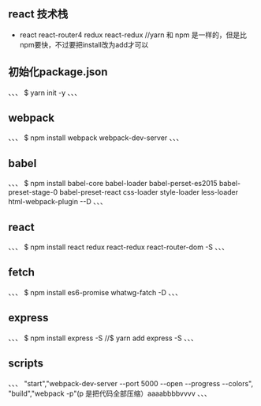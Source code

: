 ## react 技术栈
- react react-router4 redux react-redux
//yarn 和 npm  是一样的，但是比npm要快，不过要把install改为add才可以

## 初始化package.json
、、、
$ yarn init -y
、、、


## webpack
、、、
$ npm install webpack webpack-dev-server
、、、

## babel
、、、
$ npm install babel-core babel-loader babel-perset-es2015 babel-preset-stage-0 babel-preset-react css-loader style-loader less-loader html-webpack-plugin --D
、、、

## react
、、、
$ npm install react redux react-redux react-router-dom -S
、、、

## fetch
、、、
$ npm install es6-promise whatwg-fatch  -D
、、、

## express
、、、
$ npm install express -S
//$ yarn add express -S
、、、

## scripts
、、、
"start","webpack-dev-server --port 5000 --open --progress --colors",
"build","webpack -p"(p 是把代码全部压缩）aaaabbbbvvvv
、、、